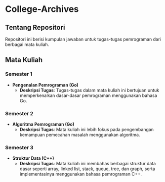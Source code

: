 # College-Archives

## Tentang Repositori

Repositori ini berisi kumpulan jawaban untuk tugas-tugas pemrograman dari berbagai mata kuliah.

## Mata Kuliah

### Semester 1

- **Pengenalan Pemrograman (Go)**
  - **Deskripsi Tugas**: Tugas-tugas dalam mata kuliah ini bertujuan untuk memperkenalkan dasar-dasar pemrograman menggunakan bahasa Go.

### Semester 2

- **Algoritma Pemrograman (Go)**
  - **Deskripsi Tugas**: Mata kuliah ini lebih fokus pada pengembangan kemampuan pemecahan masalah menggunakan algoritma.

### Semester 3

- **Struktur Data (C++)**
  - **Deskripsi Tugas**: Mata kuliah ini membahas berbagai struktur data dasar seperti array, linked list, stack, queue, tree, dan graph, serta implementasinya menggunakan bahasa pemrograman C++.
